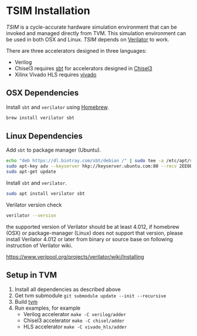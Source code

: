 <!--- Licensed to the Apache Software Foundation (ASF) under one -->
<!--- or more contributor license agreements.  See the NOTICE file -->
<!--- distributed with this work for additional information -->
<!--- regarding copyright ownership.  The ASF licenses this file -->
<!--- to you under the Apache License, Version 2.0 (the -->
<!--- "License"); you may not use this file except in compliance -->
<!--- with the License.  You may obtain a copy of the License at -->

<!---   http://www.apache.org/licenses/LICENSE-2.0 -->

<!--- Unless required by applicable law or agreed to in writing, -->
<!--- software distributed under the License is distributed on an -->
<!--- "AS IS" BASIS, WITHOUT WARRANTIES OR CONDITIONS OF ANY -->
<!--- KIND, either express or implied.  See the License for the -->
<!--- specific language governing permissions and limitations -->
<!--- under the License. -->

TSIM Installation
=================

*TSIM* is a cycle-accurate hardware simulation environment that can be invoked and managed directly from TVM.
This simulation environment can be used in both OSX and Linux. *TSIM* depends on [Verilator](https://www.veripool.org/wiki/verilator) to work.

There are three accelerators designed in three languages:

* Verilog
* Chisel3 requires [sbt](https://www.scala-sbt.org/) for accelerators designed in [Chisel3](https://github.com/freechipsproject/chisel3)
* Xilinx Vivado HLS requires [vivado](https://docs.tvm.ai/vta/install.html#vta-fpga-toolchain-installation)

## OSX Dependencies

Install `sbt` and `verilator` using [Homebrew](https://brew.sh/).

```bash
brew install verilator sbt
```

## Linux Dependencies

Add `sbt` to package manager (Ubuntu).

```bash
echo "deb https://dl.bintray.com/sbt/debian /" | sudo tee -a /etc/apt/sources.list.d/sbt.list
sudo apt-key adv --keyserver hkp://keyserver.ubuntu.com:80 --recv 2EE0EA64E40A89B84B2DF73499E82A75642AC823
sudo apt-get update
```

Install `sbt` and `verilator`.

```bash
sudo apt install verilator sbt
```

Verilator version check

```bash
verilator --version
```

the supported version of Verilator should be at least 4.012, 
if homebrew (OSX) or package-manager (Linux) does not support that version,
please install Verilator 4.012 or later from binary or source base on following
instruction of Verilator wiki.  

https://www.veripool.org/projects/verilator/wiki/Installing

## Setup in TVM

1. Install all dependencies as described above
2. Get tvm submodule `git submodule update --init --recursive`
3. Build [tvm](https://docs.tvm.ai/install/from_source.html#build-the-shared-library)
4. Run examples, for example
    * Verilog accelerator `make -C verilog/adder`
    * Chisel3 accelerator `make -C chisel/adder`
    * HLS accelerator `make -C vivado_hls/adder`

